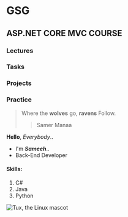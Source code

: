 # GSG

## ASP.NET CORE MVC COURSE

### Lectures
### Tasks
### Projects
### Practice

>Where the **wolves** go, **ravens** Follow.
>
>>Samer Manaa

**Hello**,  *Everybody*..<br>
 - I'm ***Sameeh***..
 - Back-End Developer

#### Skills:

1. C#
2. Java
3. Python

![Tux, the Linux mascot](https://user-images.githubusercontent.com/99980163/181725852-ebb7ae1f-de55-487a-bbd5-94fb2c7168a8.png)


